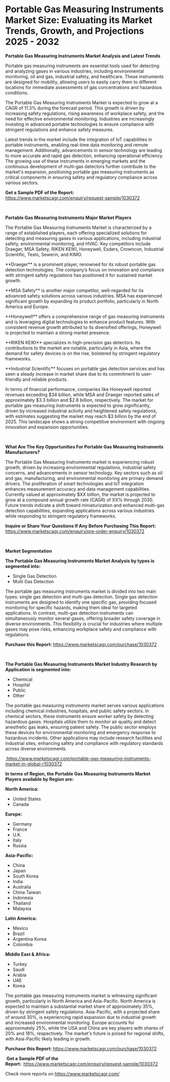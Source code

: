 <p><h1>Portable Gas Measuring Instruments Market Size: Evaluating its Market Trends, Growth, and Projections 2025 - 2032</h1></p><p><strong>Portable Gas Measuring Instruments Market Analysis and Latest Trends</strong></p>
<p><p>Portable gas measuring instruments are essential tools used for detecting and analyzing gases in various industries, including environmental monitoring, oil and gas, industrial safety, and healthcare. These instruments are designed for mobility, allowing users to easily carry them to different locations for immediate assessments of gas concentrations and hazardous conditions.</p><p>The Portable Gas Measuring Instruments Market is expected to grow at a CAGR of 11.3% during the forecast period. This growth is driven by increasing safety regulations, rising awareness of workplace safety, and the need for effective environmental monitoring. Industries are increasingly investing in advanced portable technologies to ensure compliance with stringent regulations and enhance safety measures.</p><p>Latest trends in the market include the integration of IoT capabilities in portable instruments, enabling real-time data monitoring and remote management. Additionally, advancements in sensor technology are leading to more accurate and rapid gas detection, enhancing operational efficiency. The growing use of these instruments in emerging markets and the continuous development of multi-gas detectors further contribute to the market's expansion, positioning portable gas measuring instruments as critical components in ensuring safety and regulatory compliance across various sectors.</p></p>
<p><strong>Get a Sample PDF of the Report:&nbsp;</strong> <a href="https://www.marketscagr.com/enquiry/request-sample/1030372?utm_campaign=2468&utm_medium=2&utm_source=Github&utm_content=ia&utm_term=21032025&utm_id=portable-gas-measuring-instruments">https://www.marketscagr.com/enquiry/request-sample/1030372</a></p>
<p>&nbsp;</p>
<p><strong>Portable Gas Measuring Instruments Major Market Players</strong></p>
<p><p>The Portable Gas Measuring Instruments Market is characterized by a range of established players, each offering specialized solutions for detecting and measuring gases in various applications, including industrial safety, environmental monitoring, and HVAC. Key competitors include Draeger, MSA Safety, RIKEN KEIKI, Honeywell, Esders, Crowncon, Industrial Scientific, Testo, Sewerin, and KIMO.</p><p>**Draeger** is a prominent player, renowned for its robust portable gas detection technologies. The company’s focus on innovation and compliance with stringent safety regulations has positioned it for sustained market growth.</p><p>**MSA Safety** is another major competitor, well-regarded for its advanced safety solutions across various industries. MSA has experienced significant growth by expanding its product portfolio, particularly in North America and Europe.</p><p>**Honeywell** offers a comprehensive range of gas measuring instruments and is leveraging digital technologies to enhance product features. With consistent revenue growth attributed to its diversified offerings, Honeywell is projected to maintain a strong market presence.</p><p>**RIKEN KEIKI** specializes in high-precision gas detectors. Its contributions to the market are notable, particularly in Asia, where the demand for safety devices is on the rise, bolstered by stringent regulatory frameworks.</p><p>**Industrial Scientific** focuses on portable gas detection services and has seen a steady increase in market share due to its commitment to user-friendly and reliable products.</p><p>In terms of financial performance, companies like Honeywell reported revenues exceeding $34 billion, while MSA and Draeger reported sales of approximately $3.3 billion and $2.8 billion, respectively. The market for portable gas measuring instruments is expected to grow significantly, driven by increased industrial activity and heightened safety regulations, with estimates suggesting the market may reach $3 billion by the end of 2025. This landscape shows a strong competitive environment with ongoing innovation and expansion opportunities.</p></p>
<p>&nbsp;</p>
<p><strong>What Are The Key Opportunities For Portable Gas Measuring Instruments Manufacturers?</strong></p>
<p><p>The Portable Gas Measuring Instruments market is experiencing robust growth, driven by increasing environmental regulations, industrial safety concerns, and advancements in sensor technology. Key sectors such as oil and gas, manufacturing, and environmental monitoring are primary demand drivers. The proliferation of smart technologies and IoT integration enhances measurement accuracy and data management capabilities. Currently valued at approximately $XX billion, the market is projected to grow at a compound annual growth rate (CAGR) of XX% through 2030. Future trends indicate a shift toward miniaturization and enhanced multi-gas detection capabilities, expanding applications across various industries while responding to stringent regulatory frameworks.</p></p>
<p><strong>Inquire or Share Your Questions If Any Before Purchasing This Report:</strong> <a href="https://www.marketscagr.com/enquiry/pre-order-enquiry/1030372?utm_campaign=2468&utm_medium=2&utm_source=Github&utm_content=ia&utm_term=21032025&utm_id=portable-gas-measuring-instruments">https://www.marketscagr.com/enquiry/pre-order-enquiry/1030372</a></p>
<p>&nbsp;</p>
<p><strong>Market Segmentation</strong></p>
<p><strong>The Portable Gas Measuring Instruments Market Analysis by types is segmented into:</strong></p>
<p><ul><li>Single Gas Detection</li><li>Multi Gas Detection</li></ul></p>
<p><p>The portable gas measuring instruments market is divided into two main types: single gas detection and multi-gas detection. Single gas detection instruments are designed to identify one specific gas, providing focused monitoring for specific hazards, making them ideal for targeted applications. In contrast, multi-gas detection instruments can simultaneously monitor several gases, offering broader safety coverage in diverse environments. This flexibility is crucial for industries where multiple gases may pose risks, enhancing workplace safety and compliance with regulations.</p></p>
<p><strong>Purchase this Report:&nbsp;</strong><a href="https://www.marketscagr.com/purchase/1030372?utm_campaign=2468&utm_medium=2&utm_source=Github&utm_content=ia&utm_term=21032025&utm_id=portable-gas-measuring-instruments">https://www.marketscagr.com/purchase/1030372</a></p>
<p>&nbsp;</p>
<p><strong>The Portable Gas Measuring Instruments Market Industry Research by Application is segmented into:</strong></p>
<p><ul><li>Chemical</li><li>Hospital</li><li>Public</li><li>Other</li></ul></p>
<p><p>The portable gas measuring instruments market serves various applications including chemical industries, hospitals, and public safety sectors. In chemical sectors, these instruments ensure worker safety by detecting hazardous gases. Hospitals utilize them to monitor air quality and detect anesthetic gas leaks, ensuring patient safety. The public sector employs these devices for environmental monitoring and emergency response to hazardous incidents. Other applications may include research facilities and industrial sites, enhancing safety and compliance with regulatory standards across diverse environments.</p></p>
<p><a href="https://www.marketscagr.com/portable-gas-measuring-instruments-market-in-global-r1030372?utm_campaign=2468&utm_medium=2&utm_source=Github&utm_content=ia&utm_term=21032025&utm_id=portable-gas-measuring-instruments">&nbsp;https://www.marketscagr.com/portable-gas-measuring-instruments-market-in-global-r1030372</a></p>
<p><strong>In terms of Region, the Portable Gas Measuring Instruments Market Players available by Region are:</strong></p>
<p>
    <p> <strong> North America: </strong>
        <ul>
            <li>United States</li>
            <li>Canada</li>
        </ul>
        </p> 
    <p> <strong> Europe: </strong>
        <ul>
            <li>Germany</li>
            <li>France</li>
            <li>U.K.</li>
            <li>Italy</li>
            <li>Russia</li>
        </ul>
        </p> 
    <p> <strong> Asia-Pacific: </strong>
        <ul>
            <li>China</li>
            <li>Japan</li>
            <li>South Korea</li>
            <li>India</li>
            <li>Australia</li>
            <li>China Taiwan</li>
            <li>Indonesia</li>
            <li>Thailand</li>
            <li>Malaysia</li>
        </ul>
        </p> 
    <p> <strong> Latin America: </strong>
        <ul>
            <li>Mexico</li>
            <li>Brazil</li>
            <li>Argentina Korea</li>
            <li>Colombia</li>
        </ul>
        </p> 
    <p> <strong> Middle East & Africa: </strong>
        <ul>
            <li>Turkey</li>
            <li>Saudi</li>
            <li>Arabia</li>
            <li>UAE</li>
            <li>Korea</li>
        </ul>
    </p>
    </p>
<p><p>The portable gas measuring instruments market is witnessing significant growth, particularly in North America and Asia-Pacific. North America is expected to maintain a substantial market share of approximately 35%, driven by stringent safety regulations. Asia-Pacific, with a projected share of around 30%, is experiencing rapid expansion due to industrial growth and increased environmental monitoring. Europe accounts for approximately 25%, while the USA and China are key players with shares of 20% and 18%, respectively. The market's future is poised for regional shifts, with Asia-Pacific likely leading in growth.</p></p>
<p><strong>Purchase this Report: </strong><a href="https://www.marketscagr.com/purchase/1030372?utm_campaign=2468&utm_medium=2&utm_source=Github&utm_content=ia&utm_term=21032025&utm_id=portable-gas-measuring-instruments">https://www.marketscagr.com/purchase/1030372</a></p>
<p>&nbsp;<strong>Get a Sample PDF of the Report:&nbsp;&nbsp;</strong><a href="https://www.marketscagr.com/enquiry/request-sample/1030372?utm_campaign=2468&utm_medium=2&utm_source=Github&utm_content=ia&utm_term=21032025&utm_id=portable-gas-measuring-instruments">https://www.marketscagr.com/enquiry/request-sample/1030372</a></p>
<p><strong></strong></p>
<p>Check more reports on <a href="https://www.marketscagr.com/?utm_campaign=2468&utm_medium=2&utm_source=Github&utm_content=ia&utm_term=21032025&utm_id=portable-gas-measuring-instruments">https://www.marketscagr.com/</a></p>